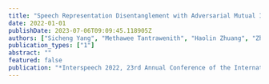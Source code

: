 ```yaml
---
title: "Speech Representation Disentanglement with Adversarial Mutual Information Learning for One-shot Voice Conversion"
date: 2022-01-01
publishDate: 2023-07-06T09:09:45.118905Z
authors: ["Sicheng Yang", "Methawee Tantrawenith", "Haolin Zhuang", "Zhiyong Wu", "Aolan Sun", "Jianzong Wang", "Ning Cheng", "Huaizhen Tang", "Xintao Zhao", "Jie Wang", "Helen Meng"]
publication_types: ["1"]
abstract: ""
featured: false
publication: "*Interspeech 2022, 23rd Annual Conference of the International Speech Communication Association, Incheon, Korea, 18-22 September 2022*"
---
```


